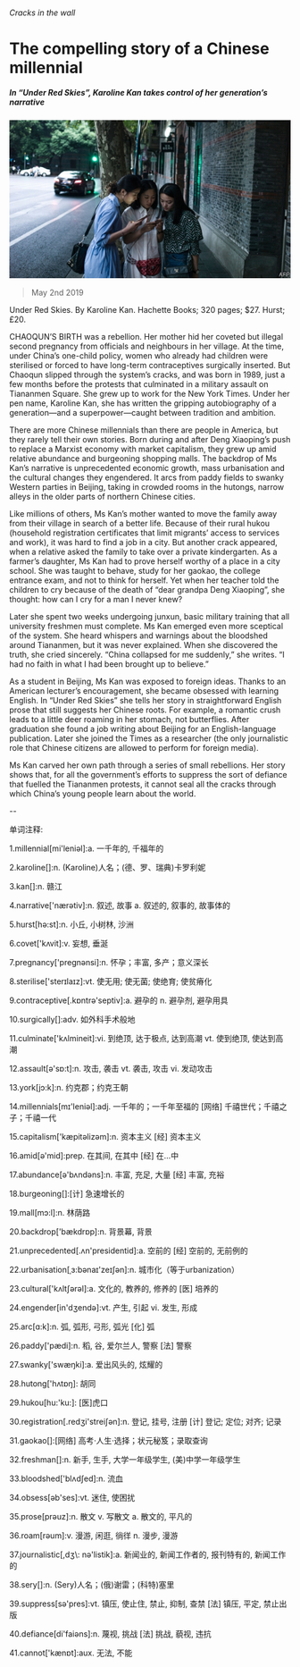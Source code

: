 ###### Cracks in the wall

# The compelling story of a Chinese millennial 

##### In “Under Red Skies”, Karoline Kan takes control of her generation’s narrative 

![image](images/20190504_bkp508.jpg) 

> May 2nd 2019 

Under Red Skies. By Karoline Kan. Hachette Books; 320 pages; $27. Hurst; £20. 

CHAOQUN’S BIRTH was a rebellion. Her mother hid her coveted but illegal second pregnancy from officials and neighbours in her village. At the time, under China’s one-child policy, women who already had children were sterilised or forced to have long-term contraceptives surgically inserted. But Chaoqun slipped through the system’s cracks, and was born in 1989, just a few months before the protests that culminated in a military assault on Tiananmen Square. She grew up to work for the New York Times. Under her pen name, Karoline Kan, she has written the gripping autobiography of a generation—and a superpower—caught between tradition and ambition. 

There are more Chinese millennials than there are people in America, but they rarely tell their own stories. Born during and after Deng Xiaoping’s push to replace a Marxist economy with market capitalism, they grew up amid relative abundance and burgeoning shopping malls. The backdrop of Ms Kan’s narrative is unprecedented economic growth, mass urbanisation and the cultural changes they engendered. It arcs from paddy fields to swanky Western parties in Beijing, taking in crowded rooms in the hutongs, narrow alleys in the older parts of northern Chinese cities. 

Like millions of others, Ms Kan’s mother wanted to move the family away from their village in search of a better life. Because of their rural hukou (household registration certificates that limit migrants’ access to services and work), it was hard to find a job in a city. But another crack appeared, when a relative asked the family to take over a private kindergarten. As a farmer’s daughter, Ms Kan had to prove herself worthy of a place in a city school. She was taught to behave, study for her gaokao, the college entrance exam, and not to think for herself. Yet when her teacher told the children to cry because of the death of “dear grandpa Deng Xiaoping”, she thought: how can I cry for a man I never knew? 

Later she spent two weeks undergoing junxun, basic military training that all university freshmen must complete. Ms Kan emerged even more sceptical of the system. She heard whispers and warnings about the bloodshed around Tiananmen, but it was never explained. When she discovered the truth, she cried sincerely. “China collapsed for me suddenly,” she writes. “I had no faith in what I had been brought up to believe.” 

As a student in Beijing, Ms Kan was exposed to foreign ideas. Thanks to an American lecturer’s encouragement, she became obsessed with learning English. In “Under Red Skies” she tells her story in straightforward English prose that still suggests her Chinese roots. For example, a romantic crush leads to a little deer roaming in her stomach, not butterflies. After graduation she found a job writing about Beijing for an English-language publication. Later she joined the Times as a researcher (the only journalistic role that Chinese citizens are allowed to perform for foreign media). 

Ms Kan carved her own path through a series of small rebellions. Her story shows that, for all the government’s efforts to suppress the sort of defiance that fuelled the Tiananmen protests, it cannot seal all the cracks through which China’s young people learn about the world. 

-- 

 单词注释:

1.millennial[mi'leniәl]:a. 一千年的, 千福年的 

2.karoline[]:n. (Karoline)人名；(德、罗、瑞典)卡罗利妮 

3.kan[]:n. 赣江 

4.narrative['nærәtiv]:n. 叙述, 故事 a. 叙述的, 叙事的, 故事体的 

5.hurst[hә:st]:n. 小丘, 小树林, 沙洲 

6.covet['kʌvit]:v. 妄想, 垂涎 

7.pregnancy['preɡnәnsi]:n. 怀孕；丰富, 多产；意义深长 

8.sterilise['sterɪlaɪz]:vt. 使无用; 使无菌; 使绝育; 使贫瘠化 

9.contraceptive[.kɒntrә'septiv]:a. 避孕的 n. 避孕剂, 避孕用具 

10.surgically[]:adv. 如外科手术般地 

11.culminate['kʌlmineit]:vi. 到绝顶, 达于极点, 达到高潮 vt. 使到绝顶, 使达到高潮 

12.assault[ә'sɒ:t]:n. 攻击, 袭击 vt. 袭击, 攻击 vi. 发动攻击 

13.york[jɔ:k]:n. 约克郡；约克王朝 

14.millennials[mɪ'leniəl]:adj. 一千年的；一千年至福的 [网络] 千禧世代；千禧之子；千禧一代 

15.capitalism['kæpitәlizәm]:n. 资本主义 [经] 资本主义 

16.amid[ә'mid]:prep. 在其间, 在其中 [经] 在...中 

17.abundance[ә'bʌndәns]:n. 丰富, 充足, 大量 [经] 丰富, 充裕 

18.burgeoning[]:[计] 急速增长的 

19.mall[mɔ:l]:n. 林荫路 

20.backdrop['bækdrɒp]:n. 背景幕, 背景 

21.unprecedented[.ʌn'presidentid]:a. 空前的 [经] 空前的, 无前例的 

22.urbanisation[ˌɜ:bənaɪ'zeɪʃən]:n. 城市化（等于urbanization） 

23.cultural['kʌltʃәrәl]:a. 文化的, 教养的, 修养的 [医] 培养的 

24.engender[in'dʒendә]:vt. 产生, 引起 vi. 发生, 形成 

25.arc[ɑ:k]:n. 弧, 弧形, 弓形, 弧光 [化] 弧 

26.paddy['pædi]:n. 稻, 谷, 爱尔兰人, 警察 [法] 警察 

27.swanky['swæŋki]:a. 爱出风头的, 炫耀的 

28.hutong['hʌtɒŋ]: 胡同 

29.hukou[hu:'ku:]: [医]虎口 

30.registration[.redʒi'streiʃәn]:n. 登记, 挂号, 注册 [计] 登记; 定位; 对齐; 记录 

31.gaokao[]:[网络] 高考·人生·选择；状元秘笈；录取查询 

32.freshman[]:n. 新手, 生手, 大学一年级学生, (美)中学一年级学生 

33.bloodshed['blʌdʃed]:n. 流血 

34.obsess[әb'ses]:vt. 迷住, 使困扰 

35.prose[prәuz]:n. 散文 v. 写散文 a. 散文的, 平凡的 

36.roam[rәum]:v. 漫游, 闲逛, 徜徉 n. 漫步, 漫游 

37.journalistic[,dʒ\\: nә'listik]:a. 新闻业的, 新闻工作者的, 报刊特有的, 新闻工作的 

38.sery[]:n. (Sery)人名；(俄)谢雷；(科特)塞里 

39.suppress[sә'pres]:vt. 镇压, 使止住, 禁止, 抑制, 查禁 [法] 镇压, 平定, 禁止出版 

40.defiance[di'faiәns]:n. 蔑视, 挑战 [法] 挑战, 藐视, 违抗 

41.cannot['kænɒt]:aux. 无法, 不能 

